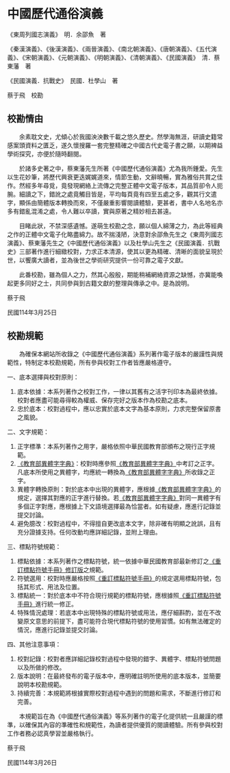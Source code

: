 # 中國歷代通俗演義

《東周列國志演義》　明．余邵魚　著

《秦漢演義》、《後漢演義》、《兩晉演義》、《南北朝演義》、《唐朝演義》、《五代演義》、《宋朝演義》、《元朝演義》、《明朝演義》、《清朝演義》、《民國演義》　清．蔡東藩　著

《民國演義．抗戰史》　民國．杜學山　著

蔡于飛　校勘

## 校勘情由

　　余素耽文史，尤傾心於我國泱泱數千載之悠久歷史。然學海無涯，研讀史籍常感案頭資料之匱乏，遂久懷搜羅一套完整精確之中國古代史電子書之願，以期裨益學術探究，亦便於隨時翻閱。

　　於諸多史著之中，蔡東藩先生所著《中國歷代通俗演義》尤為我所鍾愛。先生以生花妙筆，將歷代興衰更迭娓娓道來，情節生動，文辭曉暢，實為雅俗共賞之佳作。然經多年尋覓，竟發現網絡上流傳之完整正體中文電子版本，其品質卻令人扼腕。細讀之下，錯訛之處竟觸目皆是，平均每頁竟有四至五處之多，觀其行文遣字，顯係由簡體版本轉換而來，不僅嚴重影響閱讀體驗，更甚者，書中人名地名亦多有錯亂混淆之處，令人難以卒讀，實與原著之精妙相去甚遠。

　　目睹此狀，不禁深感遺憾。遂萌生校勘之念，願以個人綿薄之力，為此等經典之作的正體中文電子化略盡綿力。故不揣淺陋，決意對余邵魚先生之《東周列國志演義》、蔡東藩先生之《中國歷代通俗演義》以及杜學山先生之《民國演義．抗戰史》三部著作進行細緻校對，力求正本清源，使其以更為精確、清晰的面貌呈現於世，以饗廣大讀者，並為後世之學術研究提供一份可靠之電子文獻。

　　此番校勘，雖為個人之力，然其心殷殷，期能稍補網絡資源之缺憾，亦冀能喚起更多同好之士，共同參與到古籍文獻的整理與傳承之中。是為說明。

蔡于飛

民國114年3月25日

## 校勘規範

　　為確保本網站所收錄之《中國歷代通俗演義》系列著作電子版本的嚴謹性與規範性，特制定本校勘規範，所有參與校對工作者皆應嚴格遵守。

一、底本選擇與校對原則：

1. 底本依據：本系列著作之校對工作，一律以其舊有之活字刊印本為最終依據。校對者應盡可能尋得較為權威、保存完好之版本作為校勘之底本。
2. 忠於底本：校對過程中，應以忠實於底本文字為基本原則，力求完整保留原書之風貌。

二、文字規範：

1. 正字標準：本系列著作之用字，嚴格依照中華民國教育部頒布之現行正字規範。
2. [《教育部異體字字典》](https://dict.variants.moe.edu.tw/)：校對時應參照[《教育部異體字字典》](https://dict.variants.moe.edu.tw/)中考訂之正字。凡底本所使用之異體字，均應統一轉換為[《教育部異體字字典》](https://dict.variants.moe.edu.tw/)所收錄之正字。
3. 異體字轉換原則：對於底本中出現的異體字，應根據[《教育部異體字字典》](https://dict.variants.moe.edu.tw/)的規定，選擇其對應的正字進行替換。若[《教育部異體字字典》](https://dict.variants.moe.edu.tw/)對同一異體字有多個正字對應，應根據上下文語境選擇最為恰當者。如有疑慮，應進行記錄並提交討論。
4. 避免臆改：校對過程中，不得擅自更改底本文字，除非確有明顯之訛誤，且有充分證據支持。任何改動均應詳細記錄，並附上理由。

三、標點符號規範：

1. 標點依據：本系列著作之標點符號，統一依據中華民國教育部最新修訂之[《重訂標點符號手冊》修訂版](https://language.moe.gov.tw/001/Upload/FILES/SITE_CONTENT/M0001/HAU/haushou.htm)之規範。
2. 符號選用：校對時應嚴格按照[《重訂標點符號手冊》](https://language.moe.gov.tw/001/Upload/FILES/SITE_CONTENT/M0001/HAU/haushou.htm)的規定選用標點符號，包括其形式、用法及位置。
3. 標點統一：對於底本中不符合現行規範的標點符號，應根據照[《重訂標點符號手冊》](https://language.moe.gov.tw/001/Upload/FILES/SITE_CONTENT/M0001/HAU/haushou.htm)進行統一修正。
4. 特殊情況處理：若底本中出現特殊的標點符號或用法，應仔細斟酌，並在不改變原文意思的前提下，盡可能符合現代標點符號的使用習慣。如有無法確定的情況，應進行記錄並提交討論。

四、其他注意事項：

1. 校對記錄：校對者應詳細記錄校對過程中發現的錯字、異體字、標點符號問題以及所做的修改。
2. 版本說明：在最終發布的電子版本中，應明確註明所使用的底本版本，並簡要說明本校勘規範。
3. 持續完善：本規範將根據實際校對過程中遇到的問題和需求，不斷進行修訂和完善。

　　本規範旨在為《中國歷代通俗演義》等系列著作的電子化提供統一且嚴謹的標準，以確保其內容的準確性和規範性，為讀者提供優質的閱讀體驗。所有參與校對工作者務必認真學習並嚴格執行。

蔡于飛

民國114年3月26日